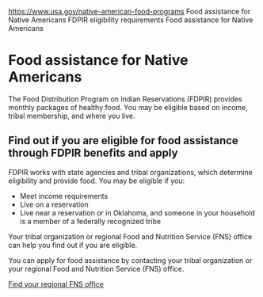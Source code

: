 

https://www.usa.gov/native-american-food-programs
Food assistance for Native Americans
FDPIR eligibility requirements
Food assistance for Native Americans

# Food assistance for Native Americans

The Food Distribution Program on Indian Reservations (FDPIR) provides monthly packages of healthy food. You may be eligible based on income, tribal membership, and where you live.

## Find out if you are eligible for food assistance through FDPIR benefits and apply

FDPIR works with state agencies and tribal organizations, which determine eligibility and provide food. You may be eligible if you:

* Meet income requirements  
* Live on a reservation  
* Live near a reservation or in Oklahoma, and someone in your household is a member of a federally recognized tribe  

Your tribal organization or regional Food and Nutrition Service (FNS) office can help you find out if you are eligible.

You can apply for food assistance by contacting your tribal organization or your regional Food and Nutrition Service (FNS) office.

[Find your regional FNS office](https://www.fns.usda.gov/fns-regional-offices)

